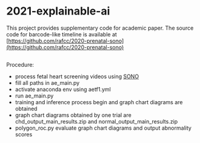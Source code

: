 # 2021-explainable-ai
This project provides supplementary code for academic paper.
The source code for barcode-like timeline is available at [https://github.com/rafcc/2020-prenatal-sono](https://github.com/rafcc/2020-prenatal-sono)    
##
Procedure:
- process fetal heart screening videos using [SONO](https://www.mdpi.com/2218-273X/10/11/1526)
- fill all paths in ae_main.py    
- activate anaconda env using aetf1.yml  
- run ae_main.py    
- training and inference process begin and graph chart diagrams are obtained
- graph chart diagrams obtained by one trial are chd_output_main_results.zip and normal_output_main_results.zip
- polygon_roc.py evaluate graph chart diagrams and output abnormality scores
